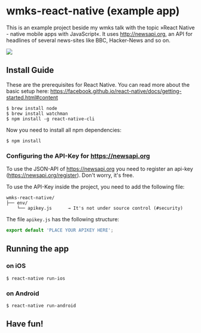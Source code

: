 # wmks-react-native (example app)

This is an example project beside my wmks talk with the topic »React Native - native mobile apps with JavaScript«. 
It uses http://newsapi.org, an API for headlines of several news-sites like BBC, Hacker-News and so on. 

![](https://d17oy1vhnax1f7.cloudfront.net/items/0T3b1B233k0Z2v3O1P0g/Screen%20Recording%202016-08-25%20at%2008.41%20PM.gif?v=d4f2c8f8)

## Install Guide
These are the prerequisites for React Native. You can read more about the basic setup here: https://facebook.github.io/react-native/docs/getting-started.html#content
  
	$ brew install node
	$ brew install watchman
	$ npm install -g react-native-cli
	
Now you need to install all npm dependencies:

	$ npm install

### Configuring the API-Key for https://newsapi.org
To use the JSON-API of https://newsapi.org you need to register an api-key (https://newsapi.org/register). Don't worry, it's free. 

To use the API-Key inside the project, you need to add the following file:

````
wmks-react-native/
├── env/
    └── apikey.js      → It's not under source control (#security)

````

The file `apikey.js` has the following structure:
```javascript
export default 'PLACE YOUR APIKEY HERE';
```
	
## Running the app
### on iOS
	$ react-native run-ios
### on Android
	$ react-native run-android	
	
## Have fun!
